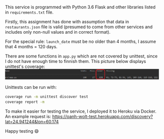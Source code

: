 This service is programmed with Python 3.6 Flask and other libraries listed in `requirements.txt` file.

Firstly, this assignment has done with assumption that data in `restaurants.json` file is valid (presumed to come from other services and includes only non-null values and in correct format).

For the special rule: `launch_date` must be no older than 4 months, I assume that 4 months = 120 days.

There are some functions in `app.py` which are not covered by unittest, since I do not have enough time to finnish them. This picture below displays unittest's coverage:![Unittest](unittest_result.PNG)

Unittests can be run with:
```bash
coverage run -m unittest discover test 
coverage report -m
```

To make it easier for testing the service, I deployed it to Heroku via Docker. An example request is: https://oanh-wolt-test.herokuapp.com/discovery?lat=24.941244&lon=60.174

Happy testing :smile: 